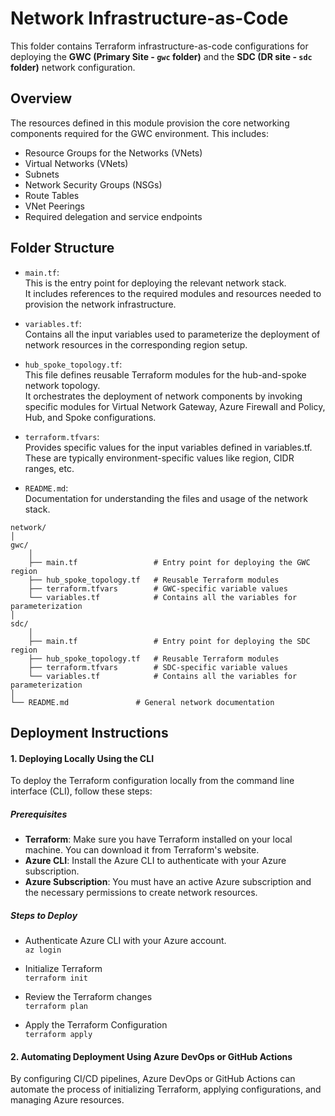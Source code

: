 # Network Infrastructure-as-Code

This folder contains Terraform infrastructure-as-code configurations for deploying the  **GWC (Primary Site - `gwc` folder)** and the **SDC (DR site - `sdc` folder)** network configuration. 

## Overview

The resources defined in this module provision the core networking components required for the GWC environment. 
This includes:

- Resource Groups for the Networks (VNets)
- Virtual Networks (VNets)
- Subnets
- Network Security Groups (NSGs)
- Route Tables
- VNet Peerings
- Required delegation and service endpoints

## Folder Structure

- `main.tf`: \
This is the entry point for deploying the relevant network stack.\
It includes references to the required modules and resources needed to provision the network infrastructure.

- `variables.tf`: \
Contains all the input variables used to parameterize the deployment of network resources in the corresponding region setup.

- `hub_spoke_topology.tf`: \
This file defines reusable Terraform modules for the hub-and-spoke network topology.\
It orchestrates the deployment of network components by invoking specific modules for Virtual Network Gateway, Azure Firewall and Policy, Hub, and Spoke configurations.

- `terraform.tfvars`: \
Provides specific values for the input variables defined in variables.tf. \
These are typically environment-specific values like region, CIDR ranges, etc.

- `README.md`: \
Documentation for understanding the files and usage of the network stack.

```
network/
│
gwc/
    │
    ├── main.tf                 # Entry point for deploying the GWC region
    ├── hub_spoke_topology.tf   # Reusable Terraform modules
    ├── terraform.tfvars        # GWC-specific variable values
    └── variables.tf            # Contains all the variables for parameterization
│
sdc/
    │
    ├── main.tf                 # Entry point for deploying the SDC region
    ├── hub_spoke_topology.tf   # Reusable Terraform modules
    ├── terraform.tfvars        # SDC-specific variable values
    └── variables.tf            # Contains all the variables for parameterization
│
└── README.md               # General network documentation
```

## Deployment Instructions

#### 1. Deploying Locally Using the CLI

To deploy the Terraform configuration locally from the command line interface (CLI), follow these steps:

##### Prerequisites

- **Terraform**: Make sure you have Terraform installed on your local machine. You can download it from Terraform's website.
- **Azure CLI**: Install the Azure CLI to authenticate with your Azure subscription.
- **Azure Subscription**: You must have an active Azure subscription and the necessary permissions to create network resources.

##### Steps to Deploy

- Authenticate Azure CLI with your Azure account. \
`az login`

- Initialize Terraform\
`terraform init`

- Review the Terraform changes\
`terraform plan`

- Apply the Terraform Configuration\
`terraform apply`

#### 2. Automating Deployment Using Azure DevOps or GitHub Actions

By configuring CI/CD pipelines, Azure DevOps or GitHub Actions can automate the process of initializing Terraform, applying configurations, and managing Azure resources.